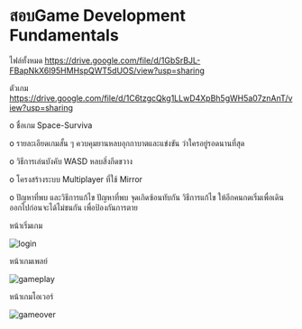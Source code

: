 # สอบGame Development Fundamentals
ไฟล์ทั้งหมด https://drive.google.com/file/d/1GbSrBJL-FBapNkX6I95HMHspQWT5dUOS/view?usp=sharing

ตัวเกม https://drive.google.com/file/d/1C6tzgcQkg1LLwD4XpBh5gWH5a07znAnT/view?usp=sharing


o ชื่อเกม Space-Surviva

o รายละเอียดเกมสั้น ๆ ควบคุมยานหลบอุกกาบาตและแข่งขัน ว่าใครอยู่รอดนานที่สุด

o วิธีการเล่นบังคับ WASD หลบสิ่งกีดขวาง

o โครงสร้างระบบ Multiplayer ที่ใช้ Mirror

o ปัญหาที่พบ และวิธีการแก้ไข ปัญหาที่พบ จุดเกิดซ้อนทับกัน วิธีการแก้ไข ให้อีกคนกดเริ่มเพื่อเดินออกไปก่อนจะได้ไม่ชนกัน เพื่อป้องกันการตาย

หน้าเริ่มเกม

![login](https://github.com/user-attachments/assets/f3947f7e-9b2c-44ff-b4b1-95b8ed5895ce)

หน้าเกมเพลย์

![gameplay](https://github.com/user-attachments/assets/149f9d8e-9427-44a9-8a74-214c605c2e1f)

หน้าเกมโอเวอร์

![gameover](https://github.com/user-attachments/assets/cc112bbd-1c0f-4aa5-a6d4-eb017328308e)
